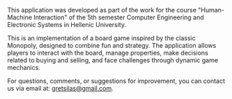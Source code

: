 This application was developed as part of the work for the course "Human-Machine Interaction" of the 5th semester Computer Engineering and Electronic Systems in Hellenic University.

This is an implementation of a board game inspired by the classic Monopoly, designed to combine fun and strategy. The application allows players to interact with the board, manage properties, make decisions related to buying and selling, and face challenges through dynamic game mechanics.

For questions, comments, or suggestions for improvement, you can contact us via email at: gretsilas@gmail.com.

